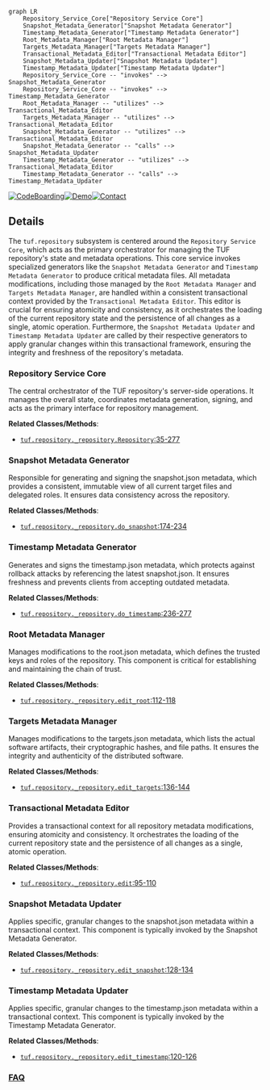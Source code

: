 ```mermaid
graph LR
    Repository_Service_Core["Repository Service Core"]
    Snapshot_Metadata_Generator["Snapshot Metadata Generator"]
    Timestamp_Metadata_Generator["Timestamp Metadata Generator"]
    Root_Metadata_Manager["Root Metadata Manager"]
    Targets_Metadata_Manager["Targets Metadata Manager"]
    Transactional_Metadata_Editor["Transactional Metadata Editor"]
    Snapshot_Metadata_Updater["Snapshot Metadata Updater"]
    Timestamp_Metadata_Updater["Timestamp Metadata Updater"]
    Repository_Service_Core -- "invokes" --> Snapshot_Metadata_Generator
    Repository_Service_Core -- "invokes" --> Timestamp_Metadata_Generator
    Root_Metadata_Manager -- "utilizes" --> Transactional_Metadata_Editor
    Targets_Metadata_Manager -- "utilizes" --> Transactional_Metadata_Editor
    Snapshot_Metadata_Generator -- "utilizes" --> Transactional_Metadata_Editor
    Snapshot_Metadata_Generator -- "calls" --> Snapshot_Metadata_Updater
    Timestamp_Metadata_Generator -- "utilizes" --> Transactional_Metadata_Editor
    Timestamp_Metadata_Generator -- "calls" --> Timestamp_Metadata_Updater
```

[![CodeBoarding](https://img.shields.io/badge/Generated%20by-CodeBoarding-9cf?style=flat-square)](https://github.com/CodeBoarding/GeneratedOnBoardings)[![Demo](https://img.shields.io/badge/Try%20our-Demo-blue?style=flat-square)](https://www.codeboarding.org/demo)[![Contact](https://img.shields.io/badge/Contact%20us%20-%20contact@codeboarding.org-lightgrey?style=flat-square)](mailto:contact@codeboarding.org)

## Details

The `tuf.repository` subsystem is centered around the `Repository Service Core`, which acts as the primary orchestrator for managing the TUF repository's state and metadata operations. This core service invokes specialized generators like the `Snapshot Metadata Generator` and `Timestamp Metadata Generator` to produce critical metadata files. All metadata modifications, including those managed by the `Root Metadata Manager` and `Targets Metadata Manager`, are handled within a consistent transactional context provided by the `Transactional Metadata Editor`. This editor is crucial for ensuring atomicity and consistency, as it orchestrates the loading of the current repository state and the persistence of all changes as a single, atomic operation. Furthermore, the `Snapshot Metadata Updater` and `Timestamp Metadata Updater` are called by their respective generators to apply granular changes within this transactional framework, ensuring the integrity and freshness of the repository's metadata.

### Repository Service Core
The central orchestrator of the TUF repository's server-side operations. It manages the overall state, coordinates metadata generation, signing, and acts as the primary interface for repository management.


**Related Classes/Methods**:

- <a href="https://github.com/theupdateframework/python-tuf/blob/develop/tuf/repository/_repository.py#L35-L277" target="_blank" rel="noopener noreferrer">`tuf.repository._repository.Repository`:35-277</a>


### Snapshot Metadata Generator
Responsible for generating and signing the snapshot.json metadata, which provides a consistent, immutable view of all current target files and delegated roles. It ensures data consistency across the repository.


**Related Classes/Methods**:

- <a href="https://github.com/theupdateframework/python-tuf/blob/develop/tuf/repository/_repository.py#L174-L234" target="_blank" rel="noopener noreferrer">`tuf.repository._repository.do_snapshot`:174-234</a>


### Timestamp Metadata Generator
Generates and signs the timestamp.json metadata, which protects against rollback attacks by referencing the latest snapshot.json. It ensures freshness and prevents clients from accepting outdated metadata.


**Related Classes/Methods**:

- <a href="https://github.com/theupdateframework/python-tuf/blob/develop/tuf/repository/_repository.py#L236-L277" target="_blank" rel="noopener noreferrer">`tuf.repository._repository.do_timestamp`:236-277</a>


### Root Metadata Manager
Manages modifications to the root.json metadata, which defines the trusted keys and roles of the repository. This component is critical for establishing and maintaining the chain of trust.


**Related Classes/Methods**:

- <a href="https://github.com/theupdateframework/python-tuf/blob/develop/tuf/repository/_repository.py#L112-L118" target="_blank" rel="noopener noreferrer">`tuf.repository._repository.edit_root`:112-118</a>


### Targets Metadata Manager
Manages modifications to the targets.json metadata, which lists the actual software artifacts, their cryptographic hashes, and file paths. It ensures the integrity and authenticity of the distributed software.


**Related Classes/Methods**:

- <a href="https://github.com/theupdateframework/python-tuf/blob/develop/tuf/repository/_repository.py#L136-L144" target="_blank" rel="noopener noreferrer">`tuf.repository._repository.edit_targets`:136-144</a>


### Transactional Metadata Editor
Provides a transactional context for all repository metadata modifications, ensuring atomicity and consistency. It orchestrates the loading of the current repository state and the persistence of all changes as a single, atomic operation.


**Related Classes/Methods**:

- <a href="https://github.com/theupdateframework/python-tuf/blob/develop/tuf/repository/_repository.py#L95-L110" target="_blank" rel="noopener noreferrer">`tuf.repository._repository.edit`:95-110</a>


### Snapshot Metadata Updater
Applies specific, granular changes to the snapshot.json metadata within a transactional context. This component is typically invoked by the Snapshot Metadata Generator.


**Related Classes/Methods**:

- <a href="https://github.com/theupdateframework/python-tuf/blob/develop/tuf/repository/_repository.py#L128-L134" target="_blank" rel="noopener noreferrer">`tuf.repository._repository.edit_snapshot`:128-134</a>


### Timestamp Metadata Updater
Applies specific, granular changes to the timestamp.json metadata within a transactional context. This component is typically invoked by the Timestamp Metadata Generator.


**Related Classes/Methods**:

- <a href="https://github.com/theupdateframework/python-tuf/blob/develop/tuf/repository/_repository.py#L120-L126" target="_blank" rel="noopener noreferrer">`tuf.repository._repository.edit_timestamp`:120-126</a>




### [FAQ](https://github.com/CodeBoarding/GeneratedOnBoardings/tree/main?tab=readme-ov-file#faq)